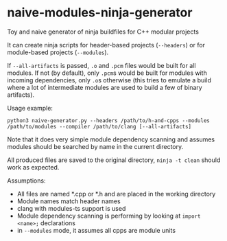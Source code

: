 # naive-modules-ninja-generator
Toy and naive generator of ninja buildfiles for C++ modular projects

It can create ninja scripts for header-based projects (`--headers`) or for module-based projects (`--modules`).

If `--all-artifacts` is passed, `.o` and `.pcm` files would be built for all modules. If not (by default), only `.pcm`s would be built for modules with incoming dependencies, only `.o`s otherwise
(this tries to emulate a build where a lot of intermediate modules are used to build a few of binary artifacts).

Usage example:
```
python3 naive-generator.py --headers /path/to/h-and-cpps --modules /path/to/modules --compiler /path/to/clang [--all-artifacts]
```

Note that it does very simple module dependency scanning and assumes modules should be searched by name in the current directory.

All produced files are saved to the original directory, `ninja -t clean` should work as expected.

Assumptions:
  - All files are named *.cpp or *.h and are placed in the working directory
  - Module names match header names
  - clang with modules-ts support is used
  - Module dependency scanning is performing by looking at `import <name>;` declarations
  - in `--modules` mode, it assumes all cpps are module units
  
